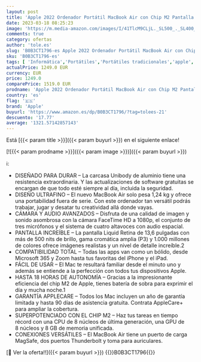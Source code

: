```yaml
---
layout: post
title: 'Apple 2022 Ordenador Portátil MacBook Air con Chip M2 Pantalla Liquid Retina de 13 6 Pulgadas  8GB de RAM  256 GB de Almacenamiento SSD  Teclado retroiluminado  Color Negro Noche'
date: 2023-03-18 08:25:23
image: 'https://m.media-amazon.com/images/I/41TlcM9CLjL._SL500_._SL400_.jpg'
comments: true
category: ofertas
author: 'tole.es'
slug: 'B0B3CT1796-es Apple 2022 Ordenador Portátil MacBook Air con Chip M2...'
sku: 'B0B3CT1796-es'
tags: [ 'Informática','Portátiles','Portátiles tradicionales','apple','🇪🇸', ]
actualPrice: 1249.0 EUR
currency: EUR
price: 1249.0
comparePrice: 1519.0 EUR
prodname: 'Apple 2022 Ordenador Portátil MacBook Air con Chip M2 Pantalla Liquid Retina de 13 6 Pulgadas  8GB de RAM  256 GB de Almacenamiento SSD  Teclado retroiluminado  Color Negro Noche'
country: 'es'
flag: '🇪🇸'
brand: 'Apple'
buyurl: 'https://www.amazon.es/dp/B0B3CT1796/?tag=tolees-21'
descuento: '17.77'
average: '1321.57142857143'
---
```


Está [{{< param title >}}]({{< param buyurl >}}) en el siguiente enlace!

[![{{< param prodname >}}]({{< param image >}})]({{< param buyurl >}})

ℹ️:

- DISEÑADO PARA DURAR – La carcasa Unibody de aluminio tiene una resistencia extraordinaria. Y las actualizaciones de software gratuitas se encargan de que todo esté siempre al día, incluida la seguridad.
- DISEÑO ULTRAFINO – El nuevo MacBook Air solo pesa 1,24 kg y ofrece una portabilidad fuera de serie. Con este ordenador tan versátil podrás trabajar, jugar y desatar tu creatividad allá donde vayas.
- CÁMARA Y AUDIO AVANZADOS – Disfruta de una calidad de imagen y sonido asombrosa con la cámara FaceTime HD a 1080p, el conjunto de tres micrófonos y el sistema de cuatro altavoces con audio espacial.
- PANTALLA INCREÍBLE – La pantalla Liquid Retina de 13,6 pulgadas con más de 500 nits de brillo, gama cromática amplia (P3) y 1.000 millones de colores ofrece imágenes realistas y un nivel de detalle increíble.2
- COMPATIBILIDAD TOTAL – Todas las apps van como un bólido, desde Microsoft 365 y Zoom hasta tus favoritas del iPhone y el iPad.
- FÁCIL DE USAR – El Mac te resultará familiar desde el minuto uno y además se entiende a la perfección con todos tus dispositivos Apple.
- HASTA 18 HORAS DE AUTONOMÍA – Gracias a la impresionante eficiencia del chip M2 de Apple, tienes batería de sobra para exprimir el día y mucha noche.1
- GARANTÍA APPLECARE – Todos los Mac incluyen un año de garantía limitada y hasta 90 días de asistencia gratuita. Contrata AppleCare+ para ampliar la cobertura.
- SUPERPOTENCIADO CON EL CHIP M2 – Haz tus tareas en tiempo récord con una CPU de 8 núcleos de última generación, una GPU de 8 núcleos y 8 GB de memoria unificada.
- CONEXIONES VERSÁTILES – El MacBook Air tiene un puerto de carga MagSafe, dos puertos Thunderbolt y toma para auriculares.

[🛒 Ver la oferta!!]({{< param buyurl >}})
{{<world>}}B0B3CT1796{{</world>}}
